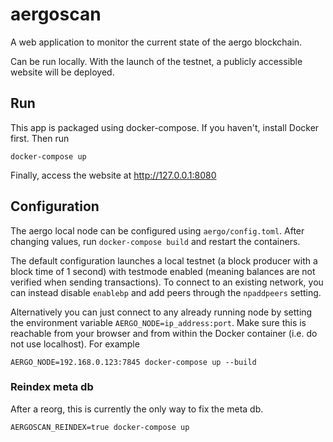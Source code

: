 # aergoscan

A web application to monitor the current state of the aergo blockchain.

Can be run locally. With the launch of the testnet, a publicly accessible website will be deployed.

## Run

This app is packaged using docker-compose. If you haven't, install Docker first. Then run

    docker-compose up

Finally, access the website at http://127.0.0.1:8080

## Configuration

The aergo local node can be configured using `aergo/config.toml`. After changing values, run `docker-compose build` and restart the containers.

The default configuration launches a local testnet (a block producer with a block time of 1 second) with testmode enabled (meaning balances are not verified when sending transactions). To connect to an existing network, you can instead disable `enablebp` and add peers through the `npaddpeers` setting.

Alternatively you can just connect to any already running node by setting the environment variable `AERGO_NODE=ip_address:port`. Make sure this is reachable from your browser and from within the Docker container (i.e. do not use localhost). For example

    AERGO_NODE=192.168.0.123:7845 docker-compose up --build

### Reindex meta db

After a reorg, this is currently the only way to fix the meta db.

    AERGOSCAN_REINDEX=true docker-compose up